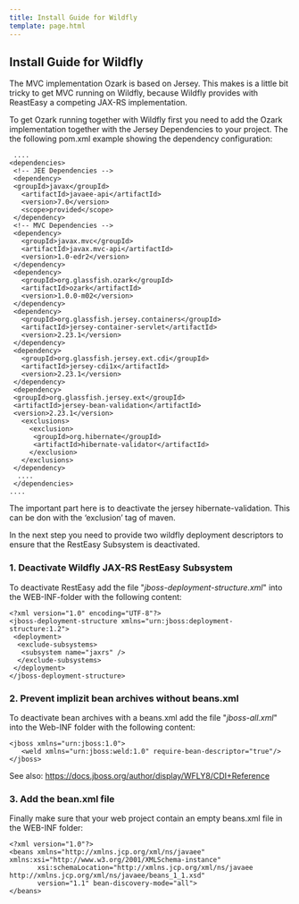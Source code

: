 ```yaml
---
title: Install Guide for Wildfly
template: page.html
---
```


## Install Guide for Wildfly

The MVC implementation Ozark is based on Jersey. This makes is a little bit tricky to get MVC running on Wildfly, because Wildfly provides with ReastEasy a competing JAX-RS implementation.

To get Ozark running together with Wildfly first you need to add the Ozark implementation together with the Jersey Dependencies to your project. The the following pom.xml example showing the dependency configuration:

	 ....
	<dependencies>
	 <!-- JEE Dependencies -->
	 <dependency>
	 <groupId>javax</groupId>
	   <artifactId>javaee-api</artifactId>
	   <version>7.0</version>
	   <scope>provided</scope>
	 </dependency>
	 <!-- MVC Dependencies -->
	 <dependency>
	   <groupId>javax.mvc</groupId>
	   <artifactId>javax.mvc-api</artifactId>
	   <version>1.0-edr2</version>
	 </dependency>
	 <dependency>
	   <groupId>org.glassfish.ozark</groupId>
	   <artifactId>ozark</artifactId>
	   <version>1.0.0-m02</version>
	 </dependency>
	 <dependency>
	   <groupId>org.glassfish.jersey.containers</groupId>
	   <artifactId>jersey-container-servlet</artifactId>
	   <version>2.23.1</version>
	 </dependency>
	 <dependency>
	   <groupId>org.glassfish.jersey.ext.cdi</groupId>
	   <artifactId>jersey-cdi1x</artifactId>
	   <version>2.23.1</version>
	 </dependency>
	 <dependency>
	 <groupId>org.glassfish.jersey.ext</groupId>
	 <artifactId>jersey-bean-validation</artifactId>
	 <version>2.23.1</version>
	   <exclusions>
	     <exclusion>
	      <groupId>org.hibernate</groupId>
	      <artifactId>hibernate-validator</artifactId>
	     </exclusion>
	   </exclusions>
	 </dependency>
	  ....
	 </dependencies>
	....

The important part here is to deactivate the jersey hibernate-validation. This can be don with the ‘exclusion’ tag of maven.

In the next step you need to provide two wildfly deployment descriptors to ensure that the RestEasy Subsystem is deactivated.

### 1. Deactivate Wildfly JAX-RS RestEasy Subsystem
To deactivate RestEasy add the file "*jboss-deployment-structure.xml*" into the WEB-INF-folder with the following content:

	<?xml version="1.0" encoding="UTF-8"?>
	<jboss-deployment-structure xmlns="urn:jboss:deployment-structure:1.2">
	 <deployment>
	  <exclude-subsystems>
	   <subsystem name="jaxrs" />
	  </exclude-subsystems>
	 </deployment>
	</jboss-deployment-structure>

### 2. Prevent implizit bean archives without beans.xml
To deactivate bean archives with a beans.xml add the file "*jboss-all.xml*" into the Web-INF folder with the following content:

	<jboss xmlns="urn:jboss:1.0">
	   <weld xmlns="urn:jboss:weld:1.0" require-bean-descriptor="true"/>
	</jboss>

See also: https://docs.jboss.org/author/display/WFLY8/CDI+Reference

### 3. Add the bean.xml file
Finally make sure that your web project contain an empty beans.xml file in the WEB-INF folder:

	<?xml version="1.0"?>
	<beans xmlns="http://xmlns.jcp.org/xml/ns/javaee" xmlns:xsi="http://www.w3.org/2001/XMLSchema-instance"
	       xsi:schemaLocation="http://xmlns.jcp.org/xml/ns/javaee http://xmlns.jcp.org/xml/ns/javaee/beans_1_1.xsd"
	       version="1.1" bean-discovery-mode="all">
	</beans>
